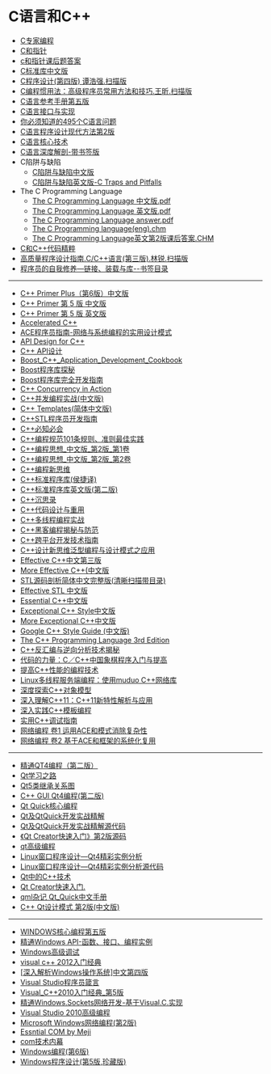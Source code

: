 # C语言和C++


* <a href="https://sn9.us/file/632278-375758992">C专家编程</a>
* <a href="https://sn9.us/file/632278-375759118">C和指针</a>
* <a href="https://sn9.us/file/632278-376032122">c和指针课后题答案</a>
* <a href="https://sn9.us/file/632278-413723421">C标准库中文版</a>
* <a href="https://sn9.us/file/632278-413723439">C程序设计(第四版) 谭浩强.扫描版</a>
* <a href="https://sn9.us/file/632278-413723433">C编程惯用法：高级程序员常用方法和技巧.王昕.扫描版</a>
* <a href="https://sn9.us/file/632278-413723430">C语言参考手册第五版</a>
* <a href="https://sn9.us/file/632278-376035626">C语言接口与实现</a>
* <a href="https://sn9.us/file/632278-376034345">你必须知道的495个C语言问题</a>
* <a href="https://sn9.us/file/632278-376033973">C语言程序设计现代方法第2版</a>
* <a href="https://sn9.us/file/632278-376033493">C语言核心技术</a>
* <a href="https://sn9.us/file/632278-376033508">C语言深度解剖-带书签版</a>
* C陷阱与缺陷
    * <a href="https://sn9.us/file/632278-376032403">C陷阱与缺陷中文版</a>
    * <a href="https://sn9.us/file/632278-413743884">C陷阱与缺陷英文版-C Traps and Pitfalls</a>
* The C Programming Language
    * <a href="https://sn9.us/file/632278-413723448">The C Programming Language 中文版.pdf</a>
    * <a href="https://sn9.us/file/632278-413723457">The C Programming Language 英文版.pdf</a>
    * <a href="https://sn9.us/file/632278-413723451">The C Programming Language answer.pdf</a>
    * <a href="https://sn9.us/file/632278-413723445">The C Programming language(eng).chm</a>
    * <a href="https://sn9.us/file/632278-413723454">The C Programming Language英文第2版课后答案.CHM</a>
* <a href="https://sn9.us/file/632278-376032115">C和C++代码精粹</a>
* <a href="https://sn9.us/file/632278-376035095">高质量程序设计指南.C/C++语言(第三版).林锐.扫描版</a>
* <a href="https://sn9.us/file/632278-383494044">程序员的自我修养—链接、装载与库--书签目录</a>


___

* <a href="https://sn9.us/file/632278-382829324">C++ Primer Plus（第6版）中文版</a>
* <a href="https://sn9.us/file/632278-376126118">C++ Primer 第 5 版 中文版</a>
* <a href="https://sn9.us/file/632278-375722464">C++ Primer 第 5 版 英文版</a>
* <a href="https://sn9.us/file/632278-376192138">Accelerated C++</a>
* <a href="https://sn9.us/file/632278-376163164">ACE程序员指南-网络与系统编程的实用设计模式</a>
* <a href="https://sn9.us/file/632278-375790397">API Design for C++</a>
* <a href="https://sn9.us/file/632278-375760951">C++ API设计</a>
* <a href="https://sn9.us/file/632278-376144337">Boost_C++_Application_Development_Cookbook</a>
* <a href="https://sn9.us/file/632278-376145819">Boost程序库探秘</a>
* <a href="https://sn9.us/file/632278-376148152">Boost程序库完全开发指南</a>
* <a href="https://sn9.us/file/632278-376166515">C++ Concurrency in Action</a>
* <a href="https://sn9.us/file/632278-375759973">C++并发编程实战(中文版)</a>
* <a href="https://sn9.us/file/632278-375712822">C++ Templates(简体中文版)</a>
* <a href="https://sn9.us/file/632278-376163878">C++STL程序员开发指南</a>
* <a href="https://sn9.us/file/632278-375794339">C++必知必会</a>
* <a href="https://sn9.us/file/632278-375712907">C++编程规范101条规则、准则最佳实践</a>
* <a href="https://sn9.us/file/632278-375713020">C++编程思想_中文版_第2版_第1卷</a>
* <a href="https://sn9.us/file/632278-375713065">C++编程思想_中文版_第2版_第2卷</a>
* <a href="https://sn9.us/file/632278-376163158">C++编程新思维</a>
* <a href="https://sn9.us/file/632278-375793834">C++标准程序库(侯捷译)</a>
* <a href="https://sn9.us/file/632278-375736387">C++标准程序库英文版(第二版)</a>
* <a href="https://sn9.us/file/632278-375760243">C++沉思录</a>
* <a href="https://sn9.us/file/632278-375711926">C++代码设计与重用</a>
* <a href="https://sn9.us/file/632278-375712103">C++多线程编程实战</a>
* <a href="https://sn9.us/file/632278-375712244">C++黑客编程揭秘与防范</a>
* <a href="https://sn9.us/file/632278-375713290">C++跨平台开发技术指南</a>
* <a href="https://sn9.us/file/632278-376162906">C++设计新思维泛型编程与设计模式之应用</a>
* <a href="https://sn9.us/file/632278-375726523">Effective C++中文第三版</a>
* <a href="https://sn9.us/file/632278-375728854">More Effective C++(中文版</a>
* <a href="https://sn9.us/file/632278-375751015">STL源码剖析简体中文完整版(清晰扫描带目录)</a>
* <a href="https://sn9.us/file/632278-375793871">Effective STL 中文版</a>
* <a href="https://sn9.us/file/632278-375713354">Essential C++中文版</a>
* <a href="https://sn9.us/file/632278-375713470">Exceptional C++ Style中文版</a>
* <a href="https://sn9.us/file/632278-375713501">More Exceptional C++中文版</a>
* <a href="https://sn9.us/file/632278-375713486">Google C++ Style Guide (中文版)</a>
* <a href="https://sn9.us/file/632278-375713554">The C++ Programming Language 3rd Edition</a>
* <a href="https://sn9.us/file/632278-375712756">C++反汇编与逆向分析技术揭秘</a>
* <a href="https://sn9.us/file/632278-376163167">代码的力量：C／C++中国象棋程序入门与提高</a>
* <a href="https://sn9.us/file/632278-375712784">提高C++性能的编程技术</a>
* <a href="https://sn9.us/file/632278-376148651">Linux多线程服务端编程：使用muduo C++网络库</a>
* <a href="https://sn9.us/file/632278-375760487">深度探索C++对象模型</a>
* <a href="https://sn9.us/file/632278-375759499">深入理解C++11：C++11新特性解析与应用</a>
* <a href="https://sn9.us/file/632278-375712564">深入实践C++模板编程</a>
* <a href="https://sn9.us/file/632278-375713740">实用C++调试指南</a>
* <a href="https://sn9.us/file/632278-376163161">网络编程 卷1 运用ACE和模式消除复杂性</a>
* <a href="https://sn9.us/file/632278-376253828">网络编程 卷2 基于ACE和框架的系统化复用</a>

___
* <a href="https://sn9.us/file/632278-383242788">精通QT4编程（第二版）</a>
* <a href="https://sn9.us/file/632278-383242886">Qt学习之路</a>
* <a href="https://sn9.us/file/632278-383242506">Qt5类继承关系图</a>
* <a href="https://sn9.us/file/632278-376189688">C++ GUI Qt4编程(第二版)</a>
* <a href="https://sn9.us/file/632278-383243774">Qt Quick核心编程</a>
* <a href="https://sn9.us/file/632278-376188875">Qt及QtQuick开发实战精解</a>
* <a href="https://sn9.us/file/632278-376188515">Qt及QtQuick开发实战精解源代码</a>
* <a href="https://sn9.us/file/632278-376188832">《Qt Creator快速入门》第2版源码</a>
* <a href="https://sn9.us/file/632278-376188643">qt高级编程</a>
* <a href="https://sn9.us/file/632278-376188400">Linux窗口程序设计—Qt4精彩实例分析</a>
* <a href="https://sn9.us/file/632278-376188194">Linux窗口程序设计—Qt4精彩实例分析源代码</a>
* <a href="https://sn9.us/file/632278-376188209">Qt中的C++技术</a>
* <a href="https://sn9.us/file/632278-376188175">Qt Creator快速入门.</a>
* <a href="https://sn9.us/file/632278-376188172">qml杂记 Qt_Quick中文手册</a>
* <a href="https://sn9.us/file/632278-376188145">C++ Qt设计模式 第2版(中文版)</a>

___
* <a href="https://sn9.us/file/632278-382930409">WINDOWS核心编程第五版</a>
* <a href="https://sn9.us/file/632278-376164229">精通Windows API-函数、接口、编程实例</a>
* <a href="https://sn9.us/file/632278-376163153">Windows高级调试</a>
* <a href="https://sn9.us/file/632278-376162901">visual c++ 2012入门经典</a>
* <a href="https://sn9.us/file/632278-376160660">[深入解析Windows操作系统]中文第四版</a>
* <a href="https://sn9.us/file/632278-376158223">Visual Studio程序员箴言</a>
* <a href="https://sn9.us/file/632278-376156024">Visual_C++2010入门经典_第5版</a>
* <a href="https://sn9.us/file/632278-376156021">精通Windows.Sockets网络开发-基于Visual.C.实现</a>
* <a href="https://sn9.us/file/632278-376152109">Visual Studio 2010高级编程</a>
* <a href="https://sn9.us/file/632278-376152101">Microsoft Windows网络编程(第2版)</a>
* <a href="https://sn9.us/file/632278-376150600">Essntial COM by Meji</a>
* <a href="https://sn9.us/file/632278-376150597">com技术内幕</a>
* <a href="https://sn9.us/file/632278-376150591">Windows编程(第6版)</a>
* <a href="https://sn9.us/file/632278-376150588">Windows程序设计(第5版,珍藏版)</a>




















